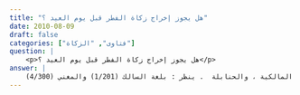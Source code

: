 ```yaml
---
title: "هل يجوز إخراج زكاة الفطر قبل يوم العيد ؟"
date: 2010-08-09
draft: false
categories: ["فتاوى", "الزكاة"]
question: |
    <p>هل يجوز إخراج زكاة الفطر قبل يوم العيد ؟</p>
answer: |
    يجوز تعجيل زكاة الفطر قبل يوم عيد الفطر بيوم أو يومين فقط ، وهو مذهب المالكية ، والحنابلة  . ينظر : بلغة السالك (1/201) والمغني (4/300).  <BR> وذلك للأدلة الآتية : <BR>الدليل الأول : عَنْ نَافِعٍ : ((   وَكَانَ ابْنُ عُمَرَ -رضي الله عنهما- يُعْطِيهَا الَّذِينَ يَقْبَلُونَهَا ، وَكَانُوا يُعْطُونَ قَبْلَ الْفِطْرِ بِيَوْمٍ أَوْ يَوْمَيْنِ))( رواه البخاري رقم الحديث (1440) ) . <BR>دلّ فعل الصحابة –رضي الله عنهم- هذا على جواز إخراج زكاة الفطر قبل يوم عيد الفطر بيوم أو يومين ، ولا يجوز قبل ذلك لأن الأصل أنها وجبت بالفطر فلا يجوز أن تتقدم قبل يوم الفطر إلا بدليل ، ودلّ هذا الدليل على جواز تقديمها بيوم أو يومين فقط ، فلا يتعدى ذلك . <BR>قال ابن قدامة في المغني (4/301)  : (وكانوا يعطون قبل الفطر بيوم أو يومين ، وهذا إشارة إلى جميعهم فيكون إجماعا ، ولأن تعجيلها بهذا القدر لا يخل بالمقصود منها ، فان الظاهر أنها تبقى أو بعضها إلى يوم العيد فيستغنى بها عن الطواف والطلب فيه ) . <BR>الدليل الثاني : عن نافع : (( أن عبد الله بن عمر كان يبعث بزكاة الفطر إلى الذي تجمع عنده قبل الفطر بيومين أو ثلاثة ))(أخرجه مالك في الموطأ (1/285) بسند صحيح  ) . <BR>أن ابن عمر –رضي الله عنه- كان يقدم زكاة الفطر بيوم أو يومين قبل الفطر ، فدلّ ذلك على جواز ذلك ، ولم يثبت عنه ولا عن غيره من الصحابة –رضي الله عنهم- أكثر من هذا الحد ، فلا يجوز ، ولو كان جائزا لفعلوه .  <BR>وذكر الثلاثة هنا –والله أعلم- باعتبار أن العيد قد يكون في اليوم الثلاثين أو التاسع والعشرين ، فإذا قدمها يومين قبل العيد الذي يتوقع أنه في اليوم التاسع والعشرين ثم كان العيد في اليوم الثلاثين فإنه يكون قدمها قبل الفطر بثلاثة أيام . والله أعلم .
---
```


